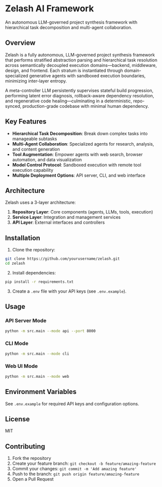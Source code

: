 # Zelash AI Framework

An autonomous LLM-governed project synthesis framework with hierarchical task decomposition and multi-agent collaboration.

## Overview

Zelash is a fully autonomous, LLM-governed project synthesis framework that performs stratified abstraction parsing and hierarchical task resolution across semantically decoupled execution domains—backend, middleware, design, and frontend. Each stratum is instantiated through domain-specialized generative agents with sandboxed execution boundaries, minimizing inter-layer entropy.

A meta-controller LLM persistently supervises stateful build progression, performing latent error diagnosis, rollback-aware dependency resolution, and regenerative code healing—culminating in a deterministic, repo-synced, production-grade codebase with minimal human dependency.

## Key Features

- **Hierarchical Task Decomposition**: Break down complex tasks into manageable subtasks
- **Multi-Agent Collaboration**: Specialized agents for research, analysis, and content generation
- **Tool Augmentation**: Empower agents with web search, browser automation, and data visualization
- **Model Control Protocol**: Sandboxed execution with remote tool execution capability
- **Multiple Deployment Options**: API server, CLI, and web interface

## Architecture

Zelash uses a 3-layer architecture:

1. **Repository Layer**: Core components (agents, LLMs, tools, execution)
2. **Service Layer**: Integration and management services
3. **API Layer**: External interfaces and controllers

## Installation

1. Clone the repository:

```bash
git clone https://github.com/yourusername/zelash.git
cd zelash
```

2. Install dependencies:

```bash
pip install -r requirements.txt
```

3. Create a `.env` file with your API keys (see `.env.example`).

## Usage

### API Server Mode

```bash
python -m src.main --mode api --port 8000
```

### CLI Mode

```bash
python -m src.main --mode cli
```

### Web UI Mode

```bash
python -m src.main --mode web
```

## Environment Variables

See `.env.example` for required API keys and configuration options.

## License

MIT

## Contributing

1. Fork the repository
2. Create your feature branch: `git checkout -b feature/amazing-feature`
3. Commit your changes: `git commit -m 'Add amazing feature'`
4. Push to the branch: `git push origin feature/amazing-feature`
5. Open a Pull Request
